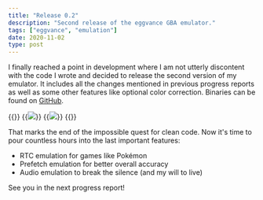 ```yaml
---
title: "Release 0.2"
description: "Second release of the eggvance GBA emulator."
tags: ["eggvance", "emulation"]
date: 2020-11-02
type: post
---
```

I finally reached a point in development where I am not utterly discontent with the code I wrote and decided to release the second version of my emulator. It includes all the changes mentioned in previous progress reports as well as some other features like optional color correction. Binaries can be found on [GitHub](https://github.com/jsmolka/eggvance/releases).

{{<wrap>}}
  {{<image src="img/emerald-mew.png" caption="Oversaturated colors in memory">}}
  {{<image src="img/emerald-mew-lcd.png" caption="Corrected colors on the LCD">}}
{{</wrap>}}

That marks the end of the impossible quest for clean code. Now it's time to pour countless hours into the last important features:
- RTC emulation for games like Pokémon
- Prefetch emulation for better overall accuracy
- Audio emulation to break the silence (and my will to live)

See you in the next progress report!

